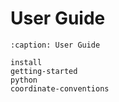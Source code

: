 # User Guide

```{toctree}
:caption: User Guide

install
getting-started
python
coordinate-conventions
```
